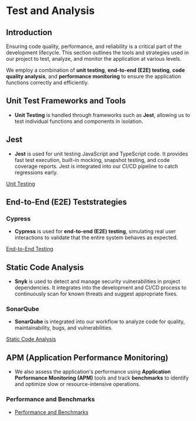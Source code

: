 # Test and Analysis

## Introduction
Ensuring code quality, performance, and reliability is a critical part of the development lifecycle. This section outlines the tools and strategies used in our project to test, analyze, and monitor the application at various levels.

We employ a combination of **unit testing**, **end-to-end (E2E) testing**, **code quality analysis**, and **performance monitoring** to ensure the application functions correctly and efficiently.

## Unit Test Frameworks and Tools

- **Unit Testing** is handled through frameworks such as **Jest**, allowing us to test individual functions and components in isolation.

## Jest

- **Jest** is used for unit testing JavaScript and TypeScript code. It provides fast test execution, built-in mocking, snapshot testing, and code coverage reports. Jest is integrated into our CI/CD pipeline to catch regressions early.

[Unit Testing](unitTesting.md)

## End-to-End (E2E) Teststrategies

### Cypress

- **Cypress** is used for **end-to-end (E2E) testing**, simulating real user interactions to validate that the entire system behaves as expected.

[End-to-End Testing](endToEndTesting.md)

## Static Code Analysis

- **Snyk** is used to detect and manage security vulnerabilities in project dependencies. It integrates into the development and CI/CD process to continuously scan for known threats and suggest appropriate fixes.

### SonarQube
- **SonarQube** is integrated into our workflow to analyze code for quality, maintainability, bugs, and vulnerabilities.

[Static Code Analysis](staticCodeAnalysis.md)

## APM (Application Performance Monitoring)
- We also assess the application's performance using **Application Performance Monitoring (APM)** tools and track **benchmarks** to identify and optimize slow or resource-intensive operations.

### Performance and Benchmarks

- [Performance and Benchmarks](performanceAndBenchmarks.md)



